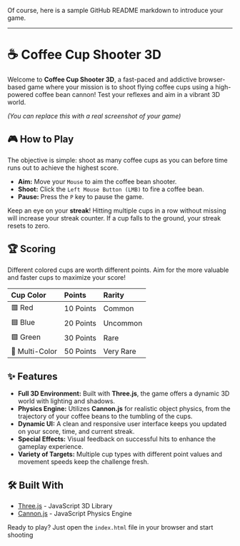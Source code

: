 Of course, here is a sample GitHub README markdown to introduce your game.

---

# ☕ Coffee Cup Shooter 3D

Welcome to **Coffee Cup Shooter 3D**, a fast-paced and addictive browser-based game where your mission is to shoot flying coffee cups using a high-powered coffee bean cannon! Test your reflexes and aim in a vibrant 3D world.

 *(You can replace this with a real screenshot of your game)*

## 🎮 How to Play

The objective is simple: shoot as many coffee cups as you can before time runs out to achieve the highest score.

*   **Aim:** Move your `Mouse` to aim the coffee bean shooter.
*   **Shoot:** Click the `Left Mouse Button (LMB)` to fire a coffee bean.
*   **Pause:** Press the `P` key to pause the game.

Keep an eye on your **streak**! Hitting multiple cups in a row without missing will increase your streak counter. If a cup falls to the ground, your streak resets to zero.

## 🏆 Scoring

Different colored cups are worth different points. Aim for the more valuable and faster cups to maximize your score!

| Cup Color | Points | Rarity |
| :--- | :--- | :--- |
| 🟥 Red | 10 Points | Common |
| 🟦 Blue | 20 Points | Uncommon |
| 🟩 Green | 30 Points | Rare |
| 🎨 Multi-Color | 50 Points | Very Rare |

## ✨ Features

*   **Full 3D Environment:** Built with **Three.js**, the game offers a dynamic 3D world with lighting and shadows.
*   **Physics Engine:** Utilizes **Cannon.js** for realistic object physics, from the trajectory of your coffee beans to the tumbling of the cups.
*   **Dynamic UI:** A clean and responsive user interface keeps you updated on your score, time, and current streak.
*   **Special Effects:** Visual feedback on successful hits to enhance the gameplay experience.
*   **Variety of Targets:** Multiple cup types with different point values and movement speeds keep the challenge fresh.

## 🛠️ Built With

*   [Three.js](https://threejs.org/) - JavaScript 3D Library
*   [Cannon.js](http://www.cannonjs.org/) - JavaScript Physics Engine

Ready to play? Just open the `index.html` file in your browser and start shooting
